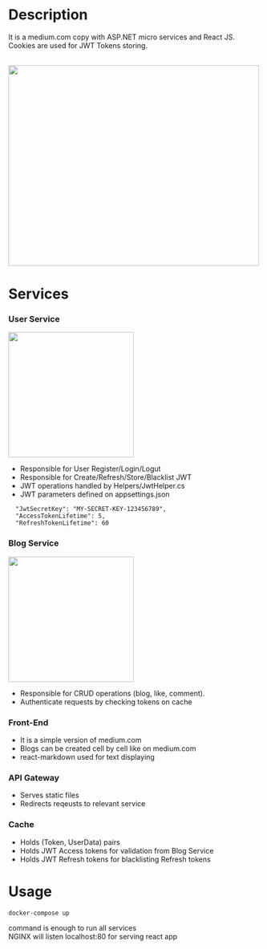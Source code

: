 # Description

It is a medium.com copy with ASP.NET micro services and React JS.<br>
Cookies are used for JWT Tokens storing.
<br>
<br>

<div>
  <img src="https://github.com/ercan5535/Medium.com-Copy-ASP.NET-ReactJS/assets/67562422/53b1f173-f476-4c4f-a13d-b255200830e8" width="500" height="400">
</div>

# Services

### User Service
<div>
  <img src="https://github.com/ercan5535/Medium.com-Copy-ASP.NET-ReactJS/assets/67562422/b12ca840-859f-4ed5-a5d7-93cec033b5ec" width="250" >
</div>

- Responsible for User Register/Login/Logut
- Responsible for Create/Refresh/Store/Blacklist JWT
- JWT operations handled by Helpers/JwtHelper.cs
- JWT parameters defined on appsettings.json
```
  "JwtSecretKey": "MY-SECRET-KEY-123456789",
  "AccessTokenLifetime": 5,
  "RefreshTokenLifetime": 60
```

### Blog Service
<div>
  <img src="https://github.com/ercan5535/Medium.com-Copy-ASP.NET-ReactJS/assets/67562422/dde8f689-86c8-47f3-9c4d-1d743262d5e1" width="250" >
</div>

- Responsible for CRUD operations (blog, like, comment).
- Authenticate requests by checking tokens on cache

### Front-End
- It is a simple version of medium.com
- Blogs can be created cell by cell like on medium.com
- react-markdown used for text displaying
  
### API Gateway
- Serves static files
- Redirects reqeusts to relevant service

### Cache
- Holds (Token, UserData) pairs
- Holds JWT Access tokens for validation from Blog Service
- Holds JWT Refresh tokens for blacklisting Refresh tokens


# Usage
```
docker-compose up 
```
command is enough to run all services <br>
NGINX will listen localhost:80 for serving react app <br>
